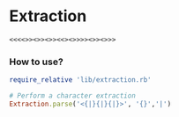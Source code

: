 # Extraction

```
<<<<>><>><>><<><>>>><>><>>>
```

### How to use?

```ruby
require_relative 'lib/extraction.rb'

# Perform a character extraction
Extraction.parse('<{|}{|}{|}>', '{}','|')
```
